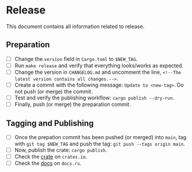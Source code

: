 # Release

This document contains all information related to release.

## Preparation

- [ ] Change the `version` field in `Cargo.toml` to `$NEW_TAG`.
- [ ] Run `make release` and verify that everything looks/works as expected.
- [ ] Change the version in `CHANGELOG.md` and uncomment the line, `<!--The latest version contains all changes.-->`.
- [ ] Create a commit with the following message: `Update to <new-tag>`. Do not push (or merge) the commit.
- [ ] Test and verify the publishing workflow: `cargo publish --dry-run`.
- [ ] Finally, push (or merge) the preparation commit.

## Tagging and Publishing

- [ ] Once the prepation commit has been pushed (or merged) into `main`, tag with `git tag $NEW_TAG` and push the tag: `git push --tags origin main`.
- [ ] Now, publish the crate: `cargo publish`.
- [ ] Check the [crate](https://crates.io/crates/bovine) on `crates.io`.
- [ ] Check the [docs](https://docs.rs/bovine) on `docs.rs`.
